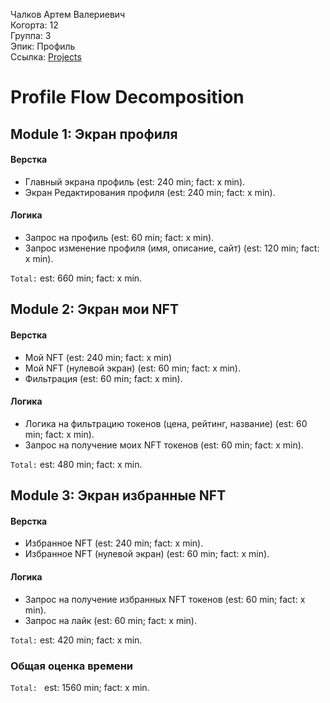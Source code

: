 Чалков Артем Валериевич
<br />Когорта: 12
<br />Группа: 3
<br />Эпик: Профиль
<br />Ссылка: [Projects](https://github.com/users/ArtemChalkov/projects/1)

#  Profile Flow Decomposition

## Module 1: Экран профиля

#### Верстка
- Главный экрана профиль (est: 240 min; fact: x min).
- Экран Редактирования профиля (est: 240 min; fact: x min).

#### Логика
- Запрос на профиль (est: 60 min; fact: x min).
- Запрос изменение профиля (имя, описание, сайт) (est: 120 min; fact: x min).

`Total:` est: 660 min; fact: x min.

## Module 2: Экран мои NFT

#### Верстка
- Мой NFT (est: 240 min; fact: x min)
- Мой NFT (нулевой экран) (est: 60 min; fact: x min).
- Фильтрация (est: 60 min; fact: x min).

#### Логика
- Логика на фильтрацию токенов (цена, рейтинг, название) (est: 60 min; fact: x min).
- Запрос на получение моих NFT токенов (est: 60 min; fact: x min).

`Total:` est: 480 min; fact: x min.


## Module 3: Экран избранные NFT

#### Верстка
- Избранное NFT (est: 240 min; fact: x min).
- Избранное NFT (нулевой экран) (est: 60 min; fact: x min).

#### Логика
- Запрос на получение избранных NFT токенов (est: 60 min; fact: x min).
- Запрос на лайк (est: 60 min; fact: x min).

`Total:` est: 420 min; fact: x min.

### Общая оценка времени
`Total: ` est: 1560 min; fact: x min.
